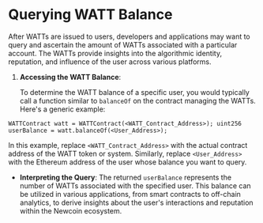 # Querying WATT Balance

After WATTs are issued to users, developers and applications may want to query and ascertain the amount of WATTs associated with a particular account. The WATTs provide insights into the algorithmic identity, reputation, and influence of the user across various platforms.

1. **Accessing the WATT Balance**:

   To determine the WATT balance of a specific user, you would typically call a function similar to `balanceOf` on the contract managing the WATTs. Here's a generic example:

```solidity
WATTContract watt = WATTContract(<WATT_Contract_Address>); uint256 userBalance = watt.balanceOf(<User_Address>);
```

In this example, replace `<WATT_Contract_Address>` with the actual contract address of the WATT token or system. Similarly, replace `<User_Address>` with the Ethereum address of the user whose balance you want to query.

- **Interpreting the Query**:
  The returned `userBalance` represents the number of WATTs associated with the specified user. This balance can be utilized in various applications, from smart contracts to off-chain analytics, to derive insights about the user's interactions and reputation within the Newcoin ecosystem.
